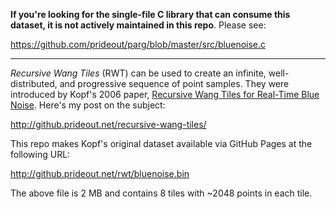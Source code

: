 **If you're looking for the single-file C library that can consume this dataset, it is not actively maintained in this repo**.  Please see:

https://github.com/prideout/parg/blob/master/src/bluenoise.c

---
_Recursive Wang Tiles_ (RWT) can be used to create an infinite, well-distributed, and progressive sequence of point samples.  They were introduced by Kopf's 2006 paper, [Recursive Wang Tiles for Real-Time Blue Noise](http://github.prideout.net/rwt/Kopf2006.pdf).  Here's my post on the subject:

http://github.prideout.net/recursive-wang-tiles/


This repo makes Kopf's original dataset available via GitHub Pages at the following URL:

http://github.prideout.net/rwt/bluenoise.bin

The above file is 2 MB and contains 8 tiles with ~2048 points in each tile.
